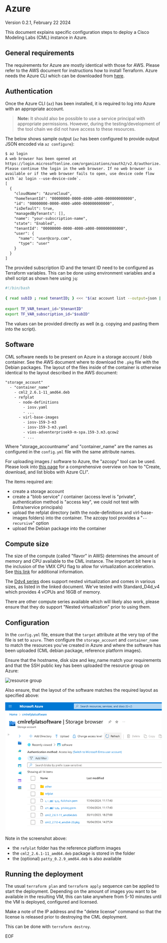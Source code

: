 # Azure

Version 0.2.1, February 22 2024

This document explains specific configuration steps to deploy a Cisco Modeling Labs (CML) instance in Azure.

## General requirements

The requirements for Azure are mostly identical with those for AWS. Please refer to the AWS document for instructions how to install Terraform. Azure needs the Azure CLI which can be downloaded from [here](https://learn.microsoft.com/en-us/cli/azure/install-azure-cli).

## Authentication

Once the Azure CLI (`az`) has been installed, it is required to log into Azure with an appropriate account.

> **Note:** It should also be possible to use a service principal with appropriate permissions. However, during the testing/development of the tool chain we did not have access to these resources.

The below shows sample output (`az` has been configured to provide output JSON encoded via `az configure`):

```
$ az login
A web browser has been opened at https://login.microsoftonline.com/organizations/oauth2/v2.0/authorize. Please continue the login in the web browser. If no web browser is available or if the web browser fails to open, use device code flow with `az login --use-device-code`.
[
  {
    "cloudName": "AzureCloud",
    "homeTenantId": "00000000-0000-4000-a000-000000000000",
    "id": "00000000-0000-4000-a000-000000000000",
    "isDefault": true,
    "managedByTenants": [],
    "name": "your-subscription-name",
    "state": "Enabled",
    "tenantId": "00000000-0000-4000-a000-000000000000",
    "user": {
      "name": "user@corp.com",
      "type": "user"
    }
  }
]
```

The provided subscription ID and the tenant ID need to be configured as Terraform variables. This can be done using environment variables and a shell script as shown here using `jq`:

```bash
#!/bin/bash

{ read subID ; read tenantID; } <<< "$(az account list --output=json | jq -r '.[0]|.id,.tenantId')"

export TF_VAR_tenant_id="$tenantID"
export TF_VAR_subscription_id="$subID"
```

The values can be provided directly as well (e.g. copying and pasting them into the script).

## Software

CML software needs to be present on Azure in a storage account / blob container. See the AWS document where to download the `.pkg` file with the Debian packages. The layout of the files inside of the container is otherwise identical to the layout described in the AWS document:

```
"storage_account"
  - "container_name"
    - cml2_2.6.1-11_amd64.deb
    - refplat
      - node-definitions
        - iosv.yaml
        - ...
      - virl-base-images
        - iosv-159-3-m3
        - iosv-159-3-m3.yaml
        - vios-adventerprisek9-m-spa.159-3.m3.qcow2
        - ...
```

Where "storage_accountname" and "container_name" are the names as configured in the `config.yml` file with the same attribute names.

For uploading images / software to Azure, the "azcopy" tool can be used. Please look into [this page](https://learn.microsoft.com/en-us/azure/storage/blobs/storage-quickstart-blobs-cli) for a comprehensive overview on how to "Create, download, and list blobs with Azure CLI".

The items required are:

- create a storage account
- create a "blob service" / container (access level is "private", authentication method is "access key", we could not test with Entra/service principals)
- upload the refplat directory (with the node-definitions and virl-base-images folders) into the container. The azcopy tool provides a "`--recursive`" option
- upload the Debian package into the container

## Compute size

The size of the compute (called "flavor" in AWS) determines the amount of memory and CPU available to the CML instance. The important bit here is the inclusion of the VMX CPU flag to allow for virtualization acceleration. See [this link](https://learn.microsoft.com/en-us/virtualization/hyper-v-on-windows/user-guide/nested-virtualization) for additional information.

The [Ddv4 series](https://learn.microsoft.com/en-us/azure/virtual-machines/ddv4-ddsv4-series) does support nested virtualization and comes in various sizes, as listed in the linked document. We've tested with Standard_D4d_v4 which provides 4 vCPUs and 16GB of memory.

There are other compute series available which will likely also work, please ensure that they do support "Nested virtualization" prior to using them.

## Configuration

In the `config.yml` file, ensure that the `target` attribute at the very top of the file is set to `azure`. Then configure the `storage_account` and `container_name` to match the resources you've created in Azure and where the software has been uploaded (CML debian package, reference platform images).

Ensure that the hostname, disk size and key_name match your requirements and that the SSH public key has been uploaded the resource group on Azure:

![resource group](../images/azure-resource-group.png)

Also ensure, that the layout of the software matches the required layout as specified above:

![storage browser](../images/azure-storage-browser.png)

Note in the screenshot above:

- the `refplat` folder has the reference platform images
- the `cml2_2.6.1-11_amd64.deb` package is stored in the folder
- the (optional) `patty_0.2.9_amd64.deb` is also available

## Running the deployment

The usual `terraform plan` and `terraform apply` sequence can be applied to start the deployment. Depending on the amount of images you want to be available in the resulting VM, this can take anywhere from 5-10 minutes until the VM is deployed, configured and licensed.

Make a note of the IP address and the "delete license" command so that the license is released prior to destroying the CML deployment.

This can be done with `terraform destroy`.

EOF
